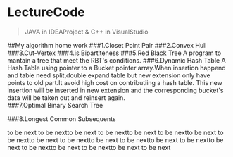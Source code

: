 # LectureCode
>JAVA in IDEAProject & C++ in VisualStudio

##My algorithm home work
###1.Closet Point Pair
###2.Convex Hull
###3.Cut-Vertex
###4.is Bipartiteness
###5.Red Black Tree
A program to mantain a tree that meet the RBT's conditions.
###6.Dynamic Hash Table
A Hash Table using pointer to a Bucket pointer array.When insertion happend and table need split,double expand table but new extension only have points to old part.It avoid high cost on contributiing a hash table. This new insertion will be inserted in new extension and the corresponding bucket's data will be taken out and reinsert again.  
###7.Optimal Binary Search Tree

###8.Longest Common Subsequents

to be next to be nextto be next to be nextto be next to be nextto be next to be nextto be next to be nextto be next to be nextto be next to be nextto be next to be nextto be next to be nextto be next to be next